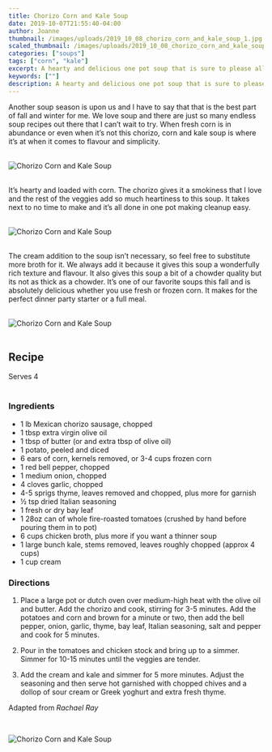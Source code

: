 ```yaml
---
title: Chorizo Corn and Kale Soup
date: 2019-10-07T21:55:40-04:00
author: Joanne
thumbnail: /images/uploads/2019_10_08_chorizo_corn_and_kale_soup_1.jpg
scaled_thumbnail: /images/uploads/2019_10_08_chorizo_corn_and_kale_soup_0.jpg
categories: ["soups"]
tags: ["corn", "kale"]
excerpt: A hearty and delicious one pot soup that is sure to please all
keywords: [""]
description: A hearty and delicious one pot soup that is sure to please all
---
```


Another soup season is upon us and I have to say that that is the best part of fall and winter for me. We love soup and there are just so many endless soup recipes out there that I can’t wait to try. When fresh corn is in abundance or even when it’s not this chorizo, corn and kale soup is where it’s at when it comes to flavour and simplicity. 
</br>
</br>

![Chorizo Corn and Kale Soup](/images/uploads/2019_10_08_chorizo_corn_and_kale_soup_2.jpg)
</br>
</br>

It’s hearty and loaded with corn. The chorizo gives it a smokiness that I love and the rest of the veggies add so much heartiness to this soup. It takes next to no time to make and it’s all done in one pot making cleanup easy. 
</br>
</br>

![Chorizo Corn and Kale Soup](/images/uploads/2019_10_08_chorizo_corn_and_kale_soup_3.jpg)
</br>
</br>

The cream addition to the soup isn’t necessary, so feel free to substitute more broth for it. We always add it because it gives this soup a wonderfully rich texture and flavour. It also gives this soup a bit of a chowder quality but its not as thick as a chowder. It’s one of our favorite soups this fall and is absolutely delicious whether you use fresh or frozen corn. It makes for the perfect dinner party starter or a full meal. 
</br>
</br>

![Chorizo Corn and Kale Soup](/images/uploads/2019_10_08_chorizo_corn_and_kale_soup_4.jpg)
</br>
</br>

## Recipe
Serves 4
</br>
</br>

### Ingredients

* <span itemprop="ingredients">1 lb Mexican chorizo sausage, chopped</span>
* <span itemprop="ingredients">1 tbsp extra virgin olive oil </span>
* <span itemprop="ingredients">1 tbsp of butter (or and extra tbsp of olive oil) </span>
* <span itemprop="ingredients">1 potato, peeled and diced</span>
* <span itemprop="ingredients">6 ears of corn, kernels removed, or 3-4 cups frozen corn</span>
* <span itemprop="ingredients">1 red bell pepper, chopped</span>
* <span itemprop="ingredients">1 medium onion, chopped</span>
* <span itemprop="ingredients">4 cloves garlic, chopped</span>
* <span itemprop="ingredients">4-5 sprigs thyme, leaves removed and chopped, plus more for garnish </span>
* <span itemprop="ingredients">&frac12; tsp dried Italian seasoning </span>
* <span itemprop="ingredients">1 fresh or dry bay leaf</span>
* <span itemprop="ingredients">1 28oz can of whole fire-roasted tomatoes (crushed by hand before pouring them in to pot)</span>
* <span itemprop="ingredients">6 cups chicken broth, plus more if you want a thinner soup </span>
* <span itemprop="ingredients">1 large bunch kale, stems removed, leaves roughly chopped (approx 4 cups)</span>
* <span itemprop="ingredients">1 cup cream </span>

### Directions

1. Place a large pot or dutch oven over medium-high heat with the olive oil and butter. Add the chorizo and cook, stirring for 3-5 minutes. Add the potatoes and corn and brown for a minute or two, then add the bell pepper, onion, garlic, thyme, bay leaf, Italian seasoning, salt and pepper and cook for 5 minutes.

1. Pour in the tomatoes and chicken stock and bring up to a simmer. Simmer for 10-15 minutes until the veggies are tender. 
2. Add the cream and kale and simmer for 5 more minutes. Adjust the seasoning and then serve hot garnished with chopped chives and a dollop of sour cream or Greek yoghurt and extra fresh thyme. 

Adapted from _Rachael Ray_

</br>

![Chorizo Corn and Kale Soup](/images/uploads/2019_10_08_chorizo_corn_and_kale_soup_5.jpg)
